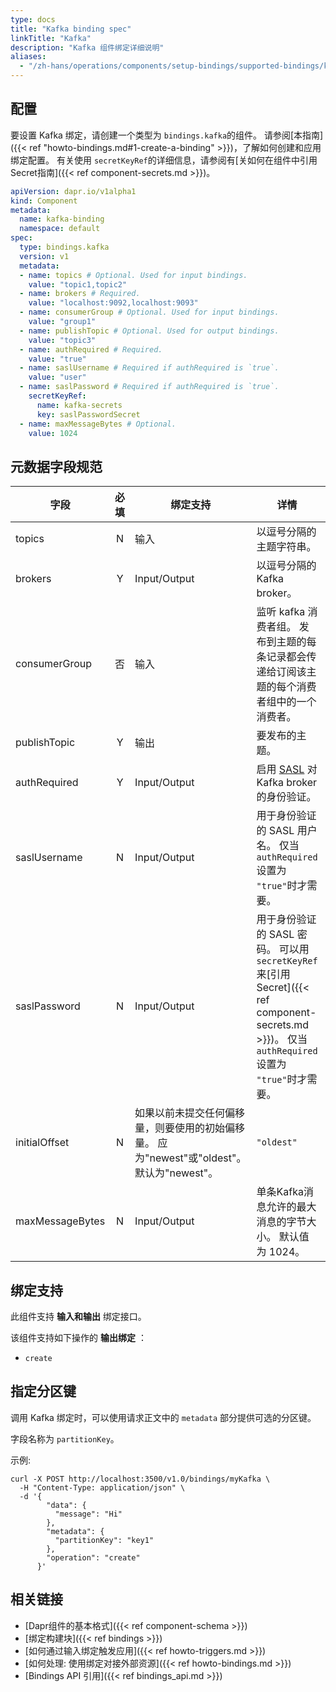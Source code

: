 ```yaml
---
type: docs
title: "Kafka binding spec"
linkTitle: "Kafka"
description: "Kafka 组件绑定详细说明"
aliases:
  - "/zh-hans/operations/components/setup-bindings/supported-bindings/kafka/"
---
```


## 配置

要设置 Kafka 绑定，请创建一个类型为 `bindings.kafka`的组件。 请参阅[本指南]({{< ref "howto-bindings.md#1-create-a-binding" >}})，了解如何创建和应用绑定配置。 有关使用 `secretKeyRef`的详细信息，请参阅有[关如何在组件中引用Secret指南]({{< ref component-secrets.md >}})。

```yaml
apiVersion: dapr.io/v1alpha1
kind: Component
metadata:
  name: kafka-binding
  namespace: default
spec:
  type: bindings.kafka
  version: v1
  metadata:
  - name: topics # Optional. Used for input bindings.
    value: "topic1,topic2"
  - name: brokers # Required.
    value: "localhost:9092,localhost:9093"
  - name: consumerGroup # Optional. Used for input bindings.
    value: "group1"
  - name: publishTopic # Optional. Used for output bindings.
    value: "topic3"
  - name: authRequired # Required.
    value: "true"
  - name: saslUsername # Required if authRequired is `true`.
    value: "user"
  - name: saslPassword # Required if authRequired is `true`.
    secretKeyRef:
      name: kafka-secrets
      key: saslPasswordSecret
  - name: maxMessageBytes # Optional.
    value: 1024
```

## 元数据字段规范

| 字段              | 必填 | 绑定支持                                                       | 详情                                                                                                                    | 示例                                                         |
| --------------- |:--:| ---------------------------------------------------------- | --------------------------------------------------------------------------------------------------------------------- | ---------------------------------------------------------- |
| topics          | N  | 输入                                                         | 以逗号分隔的主题字符串。                                                                                                          | `"mytopic1,topic2"`                                        |
| brokers         | Y  | Input/Output                                               | 以逗号分隔的 Kafka broker。                                                                                                  | `"localhost:9092,dapr-kafka.myapp.svc.cluster.local:9093"` |
| consumerGroup   | 否  | 输入                                                         | 监听 kafka 消费者组。 发布到主题的每条记录都会传递给订阅该主题的每个消费者组中的一个消费者。                                                                    | `"group1"`                                                 |
| publishTopic    | Y  | 输出                                                         | 要发布的主题。                                                                                                               | `"mytopic"`                                                |
| authRequired    | Y  | Input/Output                                               | 启用 [SASL](https://en.wikipedia.org/wiki/Simple_Authentication_and_Security_Layer) 对 Kafka broker 的身份验证。               | `"true"`, `"false"`                                        |
| saslUsername    | N  | Input/Output                                               | 用于身份验证的 SASL 用户名。 仅当 `authRequired` 设置为 `"true"`时才需要。                                                                 | `"adminuser"`                                              |
| saslPassword    | N  | Input/Output                                               | 用于身份验证的 SASL 密码。 可以用`secretKeyRef`来[引用 Secret]({{< ref component-secrets.md >}})。 仅当 `authRequired` 设置为 `"true"`时才需要。 | `""`, `"KeFg23!"`                                          |
| initialOffset   | N  | 如果以前未提交任何偏移量，则要使用的初始偏移量。 应为"newest"或"oldest"。 默认为"newest"。 | `"oldest"`                                                                                                            |                                                            |
| maxMessageBytes | N  | Input/Output                                               | 单条Kafka消息允许的最大消息的字节大小。 默认值为 1024。                                                                                     | `2048`                                                     |

## 绑定支持

此组件支持 **输入和输出** 绑定接口。

该组件支持如下操作的 **输出绑定** ：

- `create`

## 指定分区键

调用 Kafka 绑定时，可以使用请求正文中的 `metadata` 部分提供可选的分区键。

字段名称为 `partitionKey`。

示例:

```shell
curl -X POST http://localhost:3500/v1.0/bindings/myKafka \
  -H "Content-Type: application/json" \
  -d '{
        "data": {
          "message": "Hi"
        },
        "metadata": {
          "partitionKey": "key1"
        },
        "operation": "create"
      }'
```

## 相关链接

- [Dapr组件的基本格式]({{< ref component-schema >}})
- [绑定构建块]({{< ref bindings >}})
- [如何通过输入绑定触发应用]({{< ref howto-triggers.md >}})
- [如何处理: 使用绑定对接外部资源]({{< ref howto-bindings.md >}})
- [Bindings API 引用]({{< ref bindings_api.md >}})
